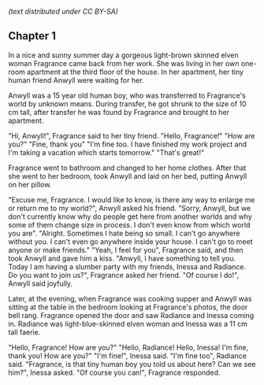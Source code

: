 *(text distributed under CC BY-SA)*


## Chapter 1

In a nice and sunny summer day a gorgeous light-brown skinned elven woman Fragrance came back from her work. She was living in her own one-room apartment at the third floor of the house. In her apartment, her tiny human friend Anwyll were waiting for her.

Anwyll was a 15 year old human boy, who was transferred to Fragrance's world by unknown means. During transfer, he got shrunk to the size of 10 cm tall, after transfer he was found by Fragrance and brought to her apartment.

"Hi, Anwyll!", Fragrance said to her tiny friend.
"Hello, Fragrance!"
"How are you?"
"Fine, thank you"
"I'm fine too. I have finished my work project and I'm taking a vacation which starts tomorrow."
"That's great!"

Fragrance went to bathroom and changed to her home clothes. After that she went to her bedroom, took Anwyll and laid on her bed, putting Anwyll on her pillow.

"Excuse me, Fragrance. I would like to know, is there any way to enlarge me or return me to my world?", Anwyll asked his friend.
"Sorry, Anwyll, but we don't currently know why do people get here from another worlds and why some of them change size in process. I don't even know from which world you are".
"Alright. Sometimes I hate being so small. I can't go anywhere without you. I can't even go anywhere inside your house. I can't go to meet anyone or make friends."
"Yeah, I feel for you", Fragrance said, and then took Anwyll and gave him a kiss.
"Anwyll, I have something to tell you. Today I am having a slumber party with my friends, Inessa and Radiance. Do you want to join us?", Fragrance asked her friend.
"Of course I do!", Anwyll said joyfully.

Later, at the evening, when Fragrance was cooking supper and Anwyll was sitting at the table in the bedroom looking at Fragrance's photos, the door bell rang. Fragrance opened the door and saw Radiance and Inessa coming in. Radiance was light-blue-skinned elven woman and Inessa was a 11 cm tall faerie.

"Hello, Fragrance! How are you?"
"Hello, Radiance! Hello, Inessa! I'm fine, thank you! How are you?"
"I'm fine!", Inessa said.
"I'm fine too", Radiance said.
"Fragrance, is that tiny human boy you told us about here? Can we see him?", Inessa asked.
"Of course you can!", Fragrance responded.
